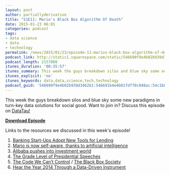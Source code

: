 ```yaml
---
layout: post
author: partiallyderivative
title: "S1E11: Mario's Black Box Algorithm Of Death"
date: 2015-01-23 06:01
categories: podcast
tags:
- data science
- data
- technology
permalink: /news/2015/01/23/episode-11-marios-black-box-algorithm-of-death
podcast_link: http://static1.squarespace.com/static/546690f9e4b02b939d34b2b1/546691b4e4b01fdff0c848ac/54c1c575e4b0e376880cb8c5/1421985197151/Partially_Derivative_Episode_11.mp3
podcast_length: 2157000
itunes_duration: '00:35:57'
itunes_summary: This week the guys breakdown silos and blue sky some new paradigms in turn-key data solutions for social good.
itunes_explicit: 'no'
itunes_keywords: data,data,science,tech,technology
podcast_guid: '546690f9e4b02b939d34b2b1:546691b4e4b01fdff0c848ac:54c1b8f2e4b0badc939ca280'
---
```


This week the guys breakdown silos and blue sky some new paradigms in
turn-key data solutions for social good. Want to join in? Discuss this
episode on
[DataTau!](http://www.partiallyderivative.com/news/2015/1/22/episode-11-marios-black-box-algorithm-of-death)

[**Download Episode**](http://static1.squarespace.com/static/546690f9e4b02b939d34b2b1/546691b4e4b01fdff0c848ac/54c1c575e4b0e376880cb8c5/1421985197151/Partially_Derivative_Episode_11.mp3)

Links to the resources we discussed in this week's episode!

1.  [Banking Start-Ups Adopt New Tools for
    Lending](http://www.nytimes.com/2015/01/19/technology/banking-start-ups-adopt-new-tools-for-lending.html)
2.  [Mario is now self-aware, thanks to artificial
    intelligence](http://mashable.com/2015/01/19/super-mario-artificial-intelligence/?utm_content=buffera1462&utm_medium=social&utm_source=twitter.com&utm_campaign=buffer)
3.  [Alibaba pushes into investment
    world](http://www.ft.com/intl/cms/s/0/ba0c3184-9d6e-11e4-8946-00144feabdc0.html#axzz3PZpWRXhn)
4.  [The Grade Level of Presidential
    Speeches](http://www.vocativ.com/usa/us-politics/obama-state-of-the-union/)
5.  [The Code We Can’t
    Control](http://www.slate.com/articles/technology/bitwise/2015/01/black_box_society_by_frank_pasquale_a_chilling_vision_of_how_big_data_has.html)
    / [The Black Box
    Society](http://www.amazon.com/The-Black-Box-Society-Information/dp/0674368274)
6.  [Hear the Year 2014 Through a Data-Driven
    Instrument](http://thecreatorsproject.vice.com/blog/hear-the-year-2014-through-a-data-driven-instrument)

